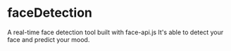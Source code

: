 # faceDetection
A real-time face detection tool built with face-api.js
It's able to detect your face and predict your mood.
